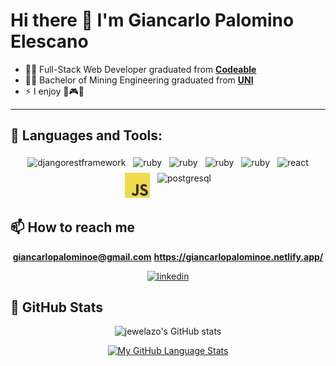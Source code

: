 

# Hi there 👋 I'm Giancarlo Palomino Elescano
- :man_technologist: Full-Stack Web Developer graduated from **[Codeable](https://www.codeable.la/)**
- :man_student: Bachelor of Mining Engineering  graduated from **[UNI](https://www.uni.edu.pe/)**
- ⚡ I enjoy :musical_score::video_game::bicyclist:
---------------------------------------------------------------------------

## 🧰 Languages and Tools:
<p align="center">
 <img src="https://i0.wp.com/unaaldia.hispasec.com/wp-content/uploads/2020/10/django-rest-framework.png?w=600&ssl=1" alt="djangorestframework" height="40" style="vertical-align:top; margin:4px">
 <img src="https://www.jasoft.org/Blog/image.axd?picture=/2021/localdb/SQL-Server-logo.png" alt="ruby" height="40" style="vertical-align:top; margin:4px">
 <img src="https://upload.wikimedia.org/wikipedia/commons/thumb/6/61/HTML5_logo_and_wordmark.svg/640px-HTML5_logo_and_wordmark.svg.png" alt="ruby" height="40" style="vertical-align:top; margin:4px">
 <img src="https://www.thoughtco.com/thmb/zrcb1zA4Vi47uULJhJKJdcshBgk=/1024x1024/filters:fill(auto,1)/css3-57b597e85f9b58b5c2b338de.png" alt="ruby" height="40" style="vertical-align:top; margin:4px">
<img src="https://beecrowd.com/wp-content/uploads/2024/04/2023-04-20-Ruby.jpg" alt="ruby" height="40" style="vertical-align:top; margin:4px">
 <img src="https://upload.wikimedia.org/wikipedia/commons/thumb/4/47/React.svg/1200px-React.svg.png" alt="react" height="40" style="vertical-align:top; margin:4px">
<img src="https://raw.githubusercontent.com/github/explore/80688e429a7d4ef2fca1e82350fe8e3517d3494d/topics/javascript/javascript.png" alt="Javascript" height="40" style="vertical-align:top; margin:4px">
<img src="https://blog.desdelinux.net/wp-content/uploads/2018/10/postgresql.jpeg" alt="postgresql" height="40" style="vertical-align:top; margin:4px">
</p>


## :mailbox: **How to reach me**
<div align="center">
 
**giancarlopalominoe@gmail.com**
**https://giancarlopalominoe.netlify.app/**
 
[<img src='https://blog.hootsuite.com/wp-content/uploads/2025/05/linkedin-for-business-8-620x527.png' alt='linkedin' height='40'>](https://www.linkedin.com/in/giancarlopalominoelescano/)
</div>

## :abacus: **GitHub Stats**

<div align="center">

![jewelazo's GitHub stats](https://github-readme-stats.vercel.app/api?username=jewelazo&theme=cobalt2&count_private=true&style=centerme)


<!--[![Top Langs](https://github-readme-stats.vercel.app/api/top-langs/?username=jewelazo&theme=cobalt2)]()-->
[![My GitHub Language Stats](https://github-readme-stats.vercel.app/api/top-langs/?username=jewelazo&hide=css,html&langs_count=5&theme=cobalt2)]()
</div>
